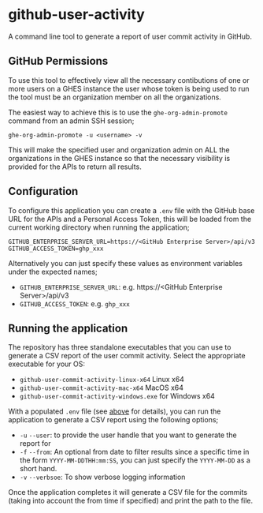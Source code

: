 # github-user-activity

A command line tool to generate a report of user commit activity in GitHub.


## GitHub Permissions
To use this tool to effectively view all the necessary contibutions of one or more users on a GHES instance the
user whose token is being used to run the tool must be an organization member on all the organizations.

The easiest way to achieve this is to use the `ghe-org-admin-promote` command from an admin SSH session;

```
ghe-org-admin-promote -u <username> -v
```

This will make the specified user and organization admin on ALL the organizations in the GHES instance so that the necessary visibility is provided for the APIs to return all results.


## Configuration

To configure this application you can create a `.env` file with the GitHub base URL for the APIs and a Personal Access Token, this will be loaded from the current working directory when running the application;

```
GITHUB_ENTERPRISE_SERVER_URL=https://<GitHub Enterprise Server>/api/v3
GITHUB_ACCESS_TOKEN=ghp_xxx
```

Alternatively you can just specify these values as environment variables under the expected names;

* `GITHUB_ENTERPRISE_SERVER_URL`: e.g. https://\<GitHub Enterprise Server\>/api/v3
* `GITHUB_ACCESS_TOKEN`: e.g. `ghp_xxx`


## Running the application
The repository has three standalone executables that you can use to generate a CSV report of the user commit activity. Select the appropriate executable for your OS:

* `github-user-commit-activity-linux-x64` Linux x64
* `github-user-commit-activity-mac-x64` MacOS x64
* `github-user-commit-activity-windows.exe` for Windows x64

With a populated `.env` file (see [above](#configuration) for details), you can run the application to generate a CSV report using the following options;

* `-u` `--user`: to provide the user handle that you want to generate the report for
* `-f` `--from`: An optional from date to filter results since a specific time in the form `YYYY-MM-DDTHH:mm:SS`, you can just specify the `YYYY-MM-DD` as a short hand.
* `-v` `--verbsoe`: To show verbose logging information


Once the application completes it will generate a CSV file for the commits (taking into account the from time if specified) and print the path to the file.

